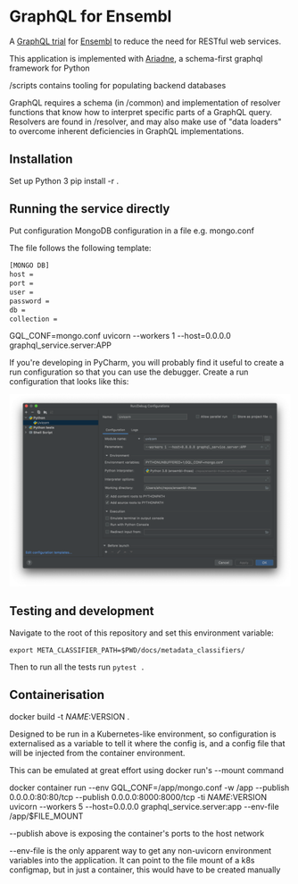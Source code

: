 # GraphQL for Ensembl

A [GraphQL trial](https://graphql.org/) for [Ensembl](https://www.ensembl.org) to reduce the need for RESTful web services.

This application is implemented with [Ariadne](https://ariadnegraphql.org/), a schema-first graphql framework for Python

/scripts contains tooling for populating backend databases

GraphQL requires a schema (in /common) and implementation of resolver functions that know how to interpret specific parts of a GraphQL query. Resolvers are found in /resolver, and may also make use of "data loaders" to overcome inherent deficiencies in GraphQL implementations.

## Installation

Set up Python 3
pip install -r .

## Running the service directly
Put configuration MongoDB configuration in a file e.g. mongo.conf

The file follows the following template:
```
[MONGO DB]
host = 
port = 
user = 
password = 
db = 
collection = 
```

GQL_CONF=mongo.conf uvicorn --workers 1 --host=0.0.0.0 graphql_service.server:APP

If you're developing in PyCharm, you will probably find it useful to create a run 
configuration so that you can use the debugger.  Create a run configuration that 
looks like this:

![Uvicorn run config](thoas_run_config.png)

## Testing and development

Navigate to the root of this repository and set this environment variable:
```
export META_CLASSIFIER_PATH=$PWD/docs/metadata_classifiers/
```
Then to run all the tests run ```pytest .```

## Containerisation
docker build -t $NAME:$VERSION .

Designed to be run in a Kubernetes-like environment, so configuration is externalised as a variable to tell it where the config is, and a config file that will be injected from the container environment.

This can be emulated at great effort using docker run's --mount command

docker container run --env GQL_CONF=/app/mongo.conf -w /app --publish 0.0.0.0:80:80/tcp --publish 0.0.0.0:8000:8000/tcp -ti $NAME:$VERSION uvicorn --workers 5 --host=0.0.0.0 graphql_service.server:app --env-file /app/$FILE_MOUNT

--publish above is exposing the container's ports to the host network

--env-file is the only apparent way to get any non-uvicorn environment variables into the application. It can point to the file mount of a k8s configmap, but in just a container, this would have to be created manually
